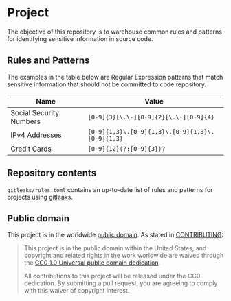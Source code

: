 # Project
The objective of this repository is to warehouse common rules and patterns for identifying sensitive information in source code.

## Rules and Patterns

The examples in the table below are Regular Expression patterns that match sensitive information that should not be committed to code repository.

|Name|Value|
|--|--|
|Social Security Numbers|`[0-9]{3}[\.\-][0-9]{2}[\.\-][0-9]{4}`|
|IPv4 Addresses|`[0-9]{1,3}\.[0-9]{1,3}\.[0-9]{1,3}\.[0-9]{1,3}`|
|Credit Cards|`[0-9]{12}(?:[0-9]{3})?`|

## Repository contents

`gitleaks/rules.toml` contains an up-to-date list of rules and patterns for projects using [gitleaks](https://github.com/zricethezav/gitleaks).

## Public domain

This project is in the worldwide [public domain](LICENSE.md). As stated in [CONTRIBUTING](CONTRIBUTING.md):

> This project is in the public domain within the United States, and copyright and related rights in the work worldwide are waived through the [CC0 1.0 Universal public domain dedication](https://creativecommons.org/publicdomain/zero/1.0/).
>
> All contributions to this project will be released under the CC0 dedication. By submitting a pull request, you are agreeing to comply with this waiver of copyright interest.
